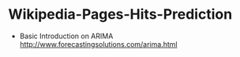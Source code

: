 # Wikipedia-Pages-Hits-Prediction
- Basic Introduction on ARIMA
  http://www.forecastingsolutions.com/arima.html
